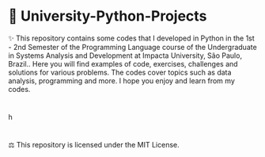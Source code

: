 #  🚀 University-Python-Projects


✨ This repository contains some codes that I developed in Python in the 1st - 2nd Semester of the Programming Language course of the Undergraduate in Systems Analysis and Development at Impacta University, São Paulo, Brazil.. Here you will find examples of code, exercises, challenges and solutions for various problems. The codes cover topics such as data analysis, programming and more. I hope you enjoy and learn from my codes.


#

h

#

⚖︎ This repository is licensed under the MIT License.

